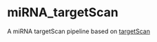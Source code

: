 # miRNA_targetScan
A miRNA targetScan pipeline based on [targetScan](https://www.targetscan.org/vert_80/)
